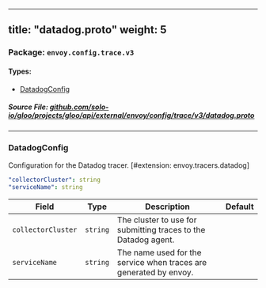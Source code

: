 
---
title: "datadog.proto"
weight: 5
---

<!-- Code generated by solo-kit. DO NOT EDIT. -->


### Package: `envoy.config.trace.v3` 
#### Types:


- [DatadogConfig](#datadogconfig)
  



##### Source File: [github.com/solo-io/gloo/projects/gloo/api/external/envoy/config/trace/v3/datadog.proto](https://github.com/solo-io/gloo/blob/master/projects/gloo/api/external/envoy/config/trace/v3/datadog.proto)





---
### DatadogConfig

 
Configuration for the Datadog tracer.
[#extension: envoy.tracers.datadog]

```yaml
"collectorCluster": string
"serviceName": string

```

| Field | Type | Description | Default |
| ----- | ---- | ----------- |----------- | 
| `collectorCluster` | `string` | The cluster to use for submitting traces to the Datadog agent. |  |
| `serviceName` | `string` | The name used for the service when traces are generated by envoy. |  |





<!-- Start of HubSpot Embed Code -->
<script type="text/javascript" id="hs-script-loader" async defer src="//js.hs-scripts.com/5130874.js"></script>
<!-- End of HubSpot Embed Code -->
